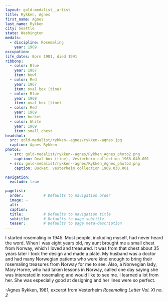 ```yaml
---
layout: gold-medalist__artist
title: Rykken, Agnes
first_name: Agnes
last_name: Rykken
city: Seattle
state: Washington
medals: 
  - discipline: Rosemaling
    year: 1969
occupation:
life_dates: Born 1901, died 1991
ribbons:
  - color: Blue
    year: 1967
    item: bowl
  - color: Red
    year: 1967
    item: oval box (tine)
  - color: Blue
    year: 1968
    item: oval box (tine)
  - color: Red
    year: 1969
    item: bucket
  - color: White
    year: 1969
    item: small chest
headshot:
  src: gold-medalist/rykken--agnes/rykken--agnes.jpg
  caption: Agnes Rykken
photos:
  - src: gold-medalist/rykken--agnes/Rykken_Agnes_photo2.png
    caption: Oval box (tine), Vesterheim collection 1968.040.001
  - src: gold-medalist/rykken--agnes/Rykken_Agnes_photo3.png
    caption: Bucket, Vesterheim collection 1969.030.001

navigation:
  exclude: true

pagelist:
  order:         # Defaults to navigation order  
  image: ~
  alt:
  caption:
  title:         # Defaults to navigation title
  subtitle:      # Defaults to page subtitle
  teaser:        # Defaults to page meta-description  
---
```

I started rosemaling in 1945. Most people, including myself, had never heard the word.  When I was eight years old, my aunt brought me a small chest from Norway, which I loved and treasured. It was from that chest about 35 years later I took the design and made a plate. My husband was a doctor and had many Norwegian patients who were kind enough to bring their rosemaling treasures from Norway for me to see. Also, a Norwegian lady, Mary Horne, who had taken lessons in Norway, called one day saying she was interested in rosemaling and would like to see me. I learned a lot from her. She was especially good at designing and her lines were so perfect.

-Agnes Rykken, 1981, excerpt from Vesterheim _Rosemaling Letter Vol. XI no. 2_